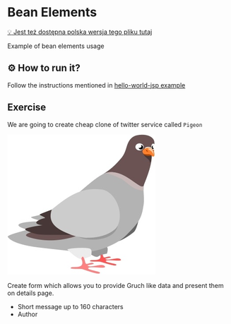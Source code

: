 # Bean Elements

[:bulb: Jest też dostępna polska wersja tego pliku tutaj](README.pl.md)

Example of bean elements usage

## :gear: How to run it?
Follow the instructions mentioned in [hello-world-jsp example](../00_hello-world-jsp/README.md)

## Exercise
We are going to create cheap clone of twitter service called `Pigeon`

![.images/pigeon.jpg](.images/pigeon.jpg)

Create form which allows you to provide Gruch like data and present them on details page.
- Short message up to 160 characters
- Author
